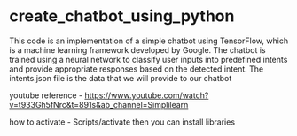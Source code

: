 # create_chatbot_using_python
This code is an implementation of a simple chatbot using TensorFlow, which is a machine learning framework developed by Google. The chatbot is trained using a neural network to classify user inputs into predefined intents and provide appropriate responses based on the detected intent.
The intents.json file is the data that we will provide to our chatbot 

youtube reference - https://www.youtube.com/watch?v=t933Gh5fNrc&t=891s&ab_channel=Simplilearn

how to activate - Scripts/activate
then you can install libraries
